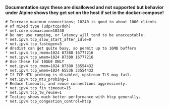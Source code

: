 **Documentation says these are disallowed and not supported but behavior under Alpine shows they get set on the host if set in the docker-compose!**
```
# Increase maximum connections; 10240 is good to about 1000 clients
# of mixed type (udp/tcp/doh)
* net.core.somaxconn=10240
# Do not use ramping, or latency will tend to be unacceptable.
* net.ipv4.tcp_slow_start_after_idle=0
* net.ipv4.tcp_fastopen=3
# dnsdist can get quite busy, so permit up to 16MB buffers
* net.ipv4.tcp_rmem=1024 87380 16777216
* net.ipv4.tcp_wmem=1024 87380 16777216
# Use these for 10GbE ONLY
* net.ipv4.tcp_rmem=1024 87380 33554432 
* net.ipv4.tcp_wmem=1024 65536 33554432
# If TCP MTU probing is disabled, upstream TLS may fail.
* net.ipv4.tcp_mtu_probing=1
# Reduce timeouts, and reuse connections aggressively.
* net.ipv4.tcp_fin_timeout=15
* net.ipv4.tcp_tw_reuse=1
# Testing shows much better performance with htcp generally.
* net.ipv4.tcp_congestion_control=htcp
```

